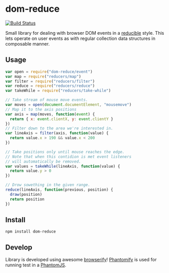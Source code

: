 # dom-reduce

[![Build Status](https://secure.travis-ci.org/Gozala/dom-reduce.png)](http://travis-ci.org/Gozala/dom-reduce)

Small library for dealing with browser DOM events in a [reducible][reducers]
style. This lets operate on user events as with regular collection data
structures in composable manner.

## Usage

```js
var open = require("dom-reduce/event")
var map = require("reducers/map")
var filter = require("reducers/filter")
var reduce = require("reducers/reduce")
var takeWhile = require("reducers/take-while")

// Take stream of mouse move events.
var moves = open(document.documentElement, "mousemove")
// Map it to the axis positions
var axis = map(moves, function(event) {
  return { x: event.clientX, y: event.clientY }
})
// Filter down to the area we're interested in.
var lineAxis = filter(axis, function(value) {
  return value.x > 190 && value.x < 200
})

// Take positions only until mouse reaches the edge.
// Note that when this contidion is met event listeners
// will automatically be removed.
var values = takeWhile(lineAxis, function(value) {
  return value.y > 0
})

// Drow sowething in the given range.
reduce(lineAxis, function(previous, position) {
  draw(position)
  return position
})
```

## Install

    npm install dom-reduce

## Develop

Library is developed using awesome [browserify][]! [Phantomify][] is used
for running test in a [PhantomJS][].

[reducers]:https://github.com/Gozala/reducers
[browserify]:https://github.com/substack/node-browserify
[phantomify]:https://github.com/Gozala/phantomify
[phantomjs]:https://github.com/ariya/phantomjs
